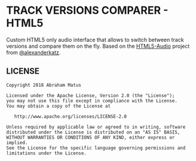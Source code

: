 # TRACK VERSIONS COMPARER - HTML5

Custom HTML5 only audio interface that allows to switch between track versions and compare them on the fly. Based on the [HTML5-Audio](https://github.com/alexanderkatz/HTML5-Audio) project from [@alexanderkatz](https://github.com/alexanderkatz).

## **LICENSE**

```
Copyright 2018 Abraham Matus

Licensed under the Apache License, Version 2.0 (the "License");
you may not use this file except in compliance with the License.
You may obtain a copy of the License at

   http://www.apache.org/licenses/LICENSE-2.0

Unless required by applicable law or agreed to in writing, software
distributed under the License is distributed on an "AS IS" BASIS,
WITHOUT WARRANTIES OR CONDITIONS OF ANY KIND, either express or implied.
See the License for the specific language governing permissions and
limitations under the License.
```